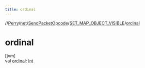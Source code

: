 ```yaml
---
title: ordinal
---
```

//[Perry](../../../../index.html)/[net](../../index.html)/[SendPacketOpcode](../index.html)/[SET_MAP_OBJECT_VISIBLE](index.html)/[ordinal](ordinal.html)



# ordinal



[jvm]\
val [ordinal](ordinal.html): [Int](https://kotlinlang.org/api/latest/jvm/stdlib/kotlin/-int/index.html)




